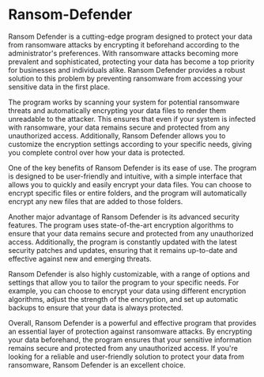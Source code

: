 # Ransom-Defender
Ransom Defender is a cutting-edge program designed to protect your data from ransomware attacks by encrypting it beforehand according to the administrator's preferences. With ransomware attacks becoming more prevalent and sophisticated, protecting your data has become a top priority for businesses and individuals alike. Ransom Defender provides a robust solution to this problem by preventing ransomware from accessing your sensitive data in the first place.

The program works by scanning your system for potential ransomware threats and automatically encrypting your data files to render them unreadable to the attacker. This ensures that even if your system is infected with ransomware, your data remains secure and protected from any unauthorized access. Additionally, Ransom Defender allows you to customize the encryption settings according to your specific needs, giving you complete control over how your data is protected.

One of the key benefits of Ransom Defender is its ease of use. The program is designed to be user-friendly and intuitive, with a simple interface that allows you to quickly and easily encrypt your data files. You can choose to encrypt specific files or entire folders, and the program will automatically encrypt any new files that are added to those folders.

Another major advantage of Ransom Defender is its advanced security features. The program uses state-of-the-art encryption algorithms to ensure that your data remains secure and protected from any unauthorized access. Additionally, the program is constantly updated with the latest security patches and updates, ensuring that it remains up-to-date and effective against new and emerging threats.

Ransom Defender is also highly customizable, with a range of options and settings that allow you to tailor the program to your specific needs. For example, you can choose to encrypt your data using different encryption algorithms, adjust the strength of the encryption, and set up automatic backups to ensure that your data is always protected.

Overall, Ransom Defender is a powerful and effective program that provides an essential layer of protection against ransomware attacks. By encrypting your data beforehand, the program ensures that your sensitive information remains secure and protected from any unauthorized access. If you're looking for a reliable and user-friendly solution to protect your data from ransomware, Ransom Defender is an excellent choice.
